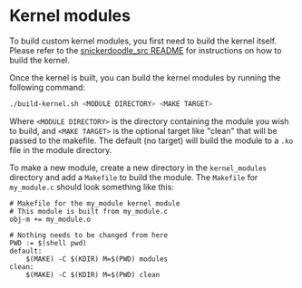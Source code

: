 # Kernel modules

To build custom kernel modules, you first need to build the kernel itself. Please refer to the [snickerdoodle_src README](../snickerdoodle_src/README.md) for instructions on how to build the kernel.

Once the kernel is built, you can build the kernel modules by running the following command:

```bash
./build-kernel.sh <MODULE DIRECTORY> <MAKE TARGET>
```

Where `<MODULE DIRECTORY>` is the directory containing the module you wish to build, and `<MAKE TARGET>` is the optional target like "clean" that will be passed to the makefile. The default (no target) will build the module to a `.ko` file in the module directory.

To make a new module, create a new directory in the `kernel_modules` directory and add a `Makefile` to build the module. The `Makefile` for `my_module.c` should look something like this:

```make
# Makefile for the my_module kernel module
# This module is built from my_module.c
obj-m += my_module.o

# Nothing needs to be changed from here
PWD := $(shell pwd)
default:
	$(MAKE) -C $(KDIR) M=$(PWD) modules
clean:
	$(MAKE) -C $(KDIR) M=$(PWD) clean
```